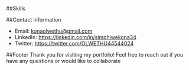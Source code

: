 ##Skills


##Contact information
- Email: konaolwethu@gmail.com
- LinkedIn: https://linkedin.com/in/simphiwekona34
- Twitter:  https://twitter.com/OLWETHU44544024

##Footer
Thank you for visiting my portfolio! Feel free to reach out if you have any questions or would like to collaborate
